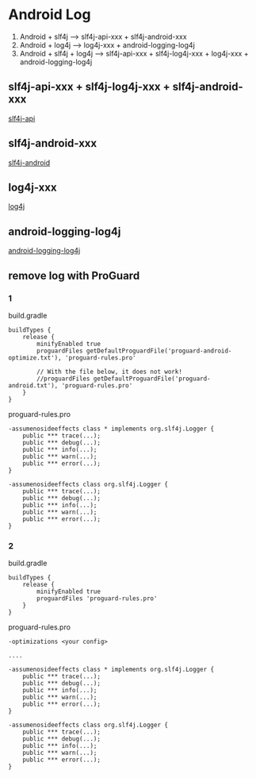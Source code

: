 # Android Log

1. Android + slf4j --> slf4j-api-xxx + slf4j-android-xxx
2. Android + log4j --> log4j-xxx + android-logging-log4j
3. Android + slf4j + log4j --> slf4j-api-xxx + slf4j-log4j-xxx + log4j-xxx + android-logging-log4j

## slf4j-api-xxx + slf4j-log4j-xxx + slf4j-android-xxx

[slf4j-api](http://www.slf4j.org/download.html)

## slf4j-android-xxx

[slf4j-android](http://www.slf4j.org/android/)

## log4j-xxx

[log4j](http://logging.apache.org/log4j/1.2/download.html)

## android-logging-log4j

[android-logging-log4j](https://github.com/eetac/android-logging-log4j)

## remove log with ProGuard

### 1

build.gradle

    buildTypes {
        release {
            minifyEnabled true
            proguardFiles getDefaultProguardFile('proguard-android-optimize.txt'), 'proguard-rules.pro'
    
            // With the file below, it does not work!
            //proguardFiles getDefaultProguardFile('proguard-android.txt'), 'proguard-rules.pro'
        }
    }
    
proguard-rules.pro    

    -assumenosideeffects class * implements org.slf4j.Logger {
        public *** trace(...);
        public *** debug(...);
        public *** info(...);
        public *** warn(...);
        public *** error(...);
    }
    
    -assumenosideeffects class org.slf4j.Logger {
        public *** trace(...);
        public *** debug(...);
        public *** info(...);
        public *** warn(...);
        public *** error(...);
    }
    
### 2

build.gradle

    buildTypes {
        release {
            minifyEnabled true
            proguardFiles 'proguard-rules.pro'
        }
    }
    
proguard-rules.pro    
    
    -optimizations <your config>
    
    ....
        
    -assumenosideeffects class * implements org.slf4j.Logger {
        public *** trace(...);
        public *** debug(...);
        public *** info(...);
        public *** warn(...);
        public *** error(...);
    }
    
    -assumenosideeffects class org.slf4j.Logger {
        public *** trace(...);
        public *** debug(...);
        public *** info(...);
        public *** warn(...);
        public *** error(...);
    }